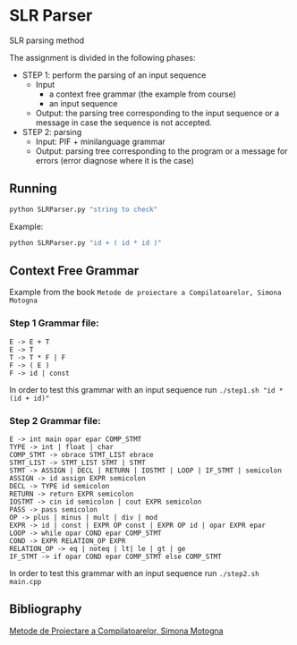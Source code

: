# SLR Parser
 SLR parsing method

The assignment is divided in the following phases:
* STEP 1: perform the parsing of an input sequence
  - Input
    - a context free grammar (the example from course)
    - an input sequence
  - Output: the parsing tree corresponding to the input sequence
  or a message in case the sequence is not accepted.
* STEP 2: parsing
  - Input: PIF + minilanguage grammar
  - Output: parsing tree corresponding to the program
  or a message for errors (error diagnose where it is the case)

## Running
```bash
python SLRParser.py "string to check"
```
Example:
```bash
python SLRParser.py "id + ( id * id )"
```
## Context Free Grammar
Example from the book `Metode de proiectare a Compilatoarelor, Simona Motogna`

### Step 1 Grammar file:
```
E -> E + T
E -> T
T -> T * F | F
F -> ( E )
F -> id | const
```

In order to test this grammar with an input sequence run
`./step1.sh "id * (id + id)"`
### Step 2 Grammar file:
```
E -> int main opar epar COMP_STMT
TYPE -> int | float | char
COMP_STMT -> obrace STMT_LIST ebrace
STMT_LIST -> STMT_LIST STMT | STMT
STMT -> ASSIGN | DECL | RETURN | IOSTMT | LOOP | IF_STMT | semicolon
ASSIGN -> id assign EXPR semicolon
DECL -> TYPE id semicolon
RETURN -> return EXPR semicolon
IOSTMT -> cin id semicolon | cout EXPR semicolon
PASS -> pass semicolon
OP -> plus | minus | mult | div | mod
EXPR -> id | const | EXPR OP const | EXPR OP id | opar EXPR epar
LOOP -> while opar COND epar COMP_STMT
COND -> EXPR RELATION_OP EXPR
RELATION_OP -> eq | noteq | lt| le | gt | ge
IF_STMT -> if opar COND epar COMP_STMT else COMP_STMT
```

In order to test this grammar with an input sequence run
`./step2.sh main.cpp`

## Bibliography
[Metode de Proiectare a Compilatoarelor, Simona Motogna](https://www.scribd.com/document/332697666/Metode-de-Proiectare-a-Compilatoarelor-Simona-Motogna)
